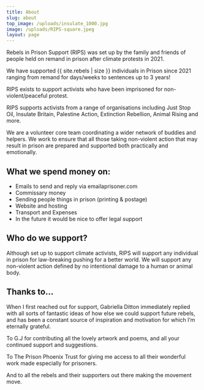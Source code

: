 ```yaml
---
title: About
slug: about
top_image: /uploads/insulate_1000.jpg
image: /uploads/RIPS-square.jpeg
layout: page
---
```


Rebels in Prison Support (RIPS) was set up by the family and friends of people held on remand in prison after climate protests in 2021. 

We have supported {{ site.rebels | size }} individuals in Prison since 2021 ranging from remand for days/weeks to sentences up to 3 years!

RIPS exists to support activists who have been imprisoned for non-violent/peaceful protest.

RIPS supports activists from a range of organisations including Just Stop Oil, Insulate Britain, Palestine Action, Extinction Rebellion, Animal Rising and more.

We are a volunteer core team coordinating a wider network of buddies and helpers. We work to ensure that all those taking non-violent action that may result in prison are prepared and supported both practically and emotionally.




## What we spend money on:

* Emails to send and reply via emailaprisoner.com
* Commissary money
* Sending people things in prison (printing & postage)
* Website and hosting
* Transport and Expenses
* In the future it would be nice to offer legal support

## **Who do we support?**

Although set up to support climate activists, RIPS will support any individual in prison for law-breaking pushing for a better world. We will support any non-violent action defined by no intentional damage to a human or animal body.

## **Thanks to…**

When I first reached out for support, Gabriella Ditton immediately replied with all sorts of fantastic ideas of how else we could support future rebels, and has been a constant source of inspiration and motivation for which I’m eternally grateful.

To G.J for contributing all the lovely artwork and poems, and all your continued support and suggestions.

To The Prison Phoenix Trust for giving me access to all their wonderful work made especially for prisoners.

And to all the rebels and their supporters out there making the movement move.
